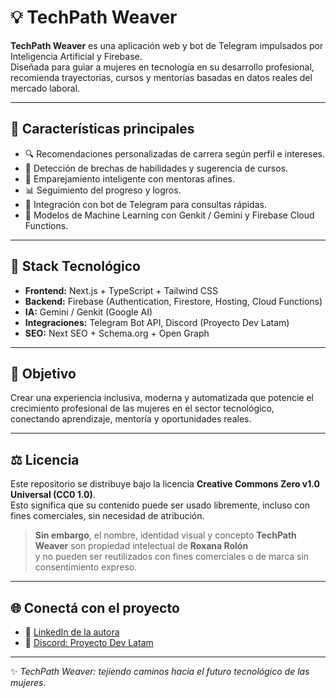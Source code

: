# 💡 TechPath Weaver

**TechPath Weaver** es una aplicación web y bot de Telegram impulsados por Inteligencia Artificial y Firebase.  
Diseñada para guiar a mujeres en tecnología en su desarrollo profesional, recomienda trayectorias, cursos y mentorías basadas en datos reales del mercado laboral.

---

## 🚀 Características principales

- 🔍 Recomendaciones personalizadas de carrera según perfil e intereses.  
- 🧭 Detección de brechas de habilidades y sugerencia de cursos.  
- 🤝 Emparejamiento inteligente con mentoras afines.  
- 📊 Seguimiento del progreso y logros.  
- 💬 Integración con bot de Telegram para consultas rápidas.  
- 🧠 Modelos de Machine Learning con Genkit / Gemini y Firebase Cloud Functions.  

---

## 🧩 Stack Tecnológico

- **Frontend:** Next.js + TypeScript + Tailwind CSS  
- **Backend:** Firebase (Authentication, Firestore, Hosting, Cloud Functions)  
- **IA:** Gemini / Genkit (Google AI)  
- **Integraciones:** Telegram Bot API, Discord (Proyecto Dev Latam)  
- **SEO:** Next SEO + Schema.org + Open Graph  

---

## 🎯 Objetivo

Crear una experiencia inclusiva, moderna y automatizada que potencie el crecimiento profesional de las mujeres en el sector tecnológico, conectando aprendizaje, mentoría y oportunidades reales.

---

## ⚖️ Licencia

Este repositorio se distribuye bajo la licencia **Creative Commons Zero v1.0 Universal (CC0 1.0)**.  
Esto significa que su contenido puede ser usado libremente, incluso con fines comerciales, sin necesidad de atribución.

> **Sin embargo**, el nombre, identidad visual y concepto **TechPath Weaver** son propiedad intelectual de **Roxana Rolón**  
> y no pueden ser reutilizados con fines comerciales o de marca sin consentimiento expreso.

---

## 🌐 Conectá con el proyecto

- 💼 [LinkedIn de la autora](https://www.linkedin.com/in/roxanarolon/)  
- 💬 [Discord: Proyecto Dev Latam](https://discord.gg/)  

---

✨ *TechPath Weaver: tejiendo caminos hacia el futuro tecnológico de las mujeres.*
